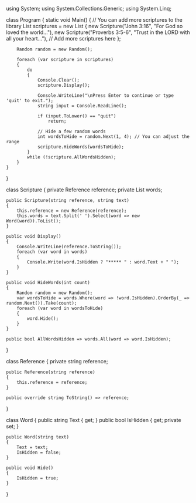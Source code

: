 using System;
using System.Collections.Generic;
using System.Linq;

class Program
{
    static void Main()
    {
        // You can add more scriptures to the library
        List<Scripture> scriptures = new List<Scripture>
        {
            new Scripture("John 3:16", "For God so loved the world..."),
            new Scripture("Proverbs 3:5-6", "Trust in the LORD with all your heart..."),
            // Add more scriptures here
        };

        Random random = new Random();

        foreach (var scripture in scriptures)
        {
            do
            {
                Console.Clear();
                scripture.Display();

                Console.WriteLine("\nPress Enter to continue or type 'quit' to exit.");
                string input = Console.ReadLine();

                if (input.ToLower() == "quit")
                    return;

                // Hide a few random words
                int wordsToHide = random.Next(1, 4); // You can adjust the range
                scripture.HideWords(wordsToHide);
            }
            while (!scripture.AllWordsHidden);
        }
    }
}

class Scripture
{
    private Reference reference;
    private List<Word> words;

    public Scripture(string reference, string text)
    {
        this.reference = new Reference(reference);
        this.words = text.Split(' ').Select(word => new Word(word)).ToList();
    }

    public void Display()
    {
        Console.WriteLine(reference.ToString());
        foreach (var word in words)
        {
            Console.Write(word.IsHidden ? "***** " : word.Text + " ");
        }
    }

    public void HideWords(int count)
    {
        Random random = new Random();
        var wordsToHide = words.Where(word => !word.IsHidden).OrderBy(_ => random.Next()).Take(count);
        foreach (var word in wordsToHide)
        {
            word.Hide();
        }
    }

    public bool AllWordsHidden => words.All(word => word.IsHidden);
}

class Reference
{
    private string reference;

    public Reference(string reference)
    {
        this.reference = reference;
    }

    public override string ToString() => reference;
}

class Word
{
    public string Text { get; }
    public bool IsHidden { get; private set; }

    public Word(string text)
    {
        Text = text;
        IsHidden = false;
    }

    public void Hide()
    {
        IsHidden = true;
    }
}
